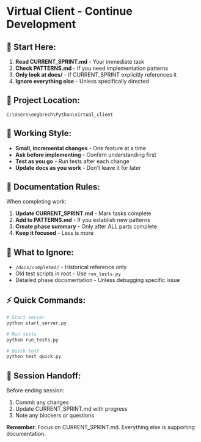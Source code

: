 # Virtual Client - Continue Development

## 🎯 Start Here:
1. **Read CURRENT_SPRINT.md** - Your immediate task
2. **Check PATTERNS.md** - If you need implementation patterns
3. **Only look at docs/** - If CURRENT_SPRINT explicitly references it
4. **Ignore everything else** - Unless specifically directed

## 📍 Project Location:
`C:\Users\engbrech\Python\virtual_client`

## 🤝 Working Style:
- **Small, incremental changes** - One feature at a time
- **Ask before implementing** - Confirm understanding first
- **Test as you go** - Run tests after each change
- **Update docs as you work** - Don't leave it for later

## 📝 Documentation Rules:
When completing work:
1. **Update CURRENT_SPRINT.md** - Mark tasks complete
2. **Add to PATTERNS.md** - If you establish new patterns
3. **Create phase summary** - Only after ALL parts complete
4. **Keep it focused** - Less is more

## 🚫 What to Ignore:
- `/docs/completed/` - Historical reference only
- Old test scripts in root - Use `run_tests.py`
- Detailed phase documentation - Unless debugging specific issue

## ⚡ Quick Commands:
```bash
# Start server
python start_server.py

# Run tests
python run_tests.py

# Quick test
python test_quick.py
```

## 🔄 Session Handoff:
Before ending session:
1. Commit any changes
2. Update CURRENT_SPRINT.md with progress
3. Note any blockers or questions

**Remember**: Focus on CURRENT_SPRINT.md. Everything else is supporting documentation.